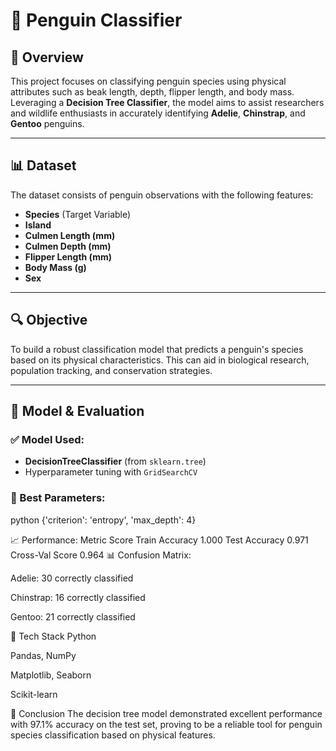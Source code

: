 # 🐧 Penguin Classifier 

## 📌 Overview
This project focuses on classifying penguin species using physical attributes such as beak length, depth, flipper length, and body mass. Leveraging a **Decision Tree Classifier**, the model aims to assist researchers and wildlife enthusiasts in accurately identifying **Adelie**, **Chinstrap**, and **Gentoo** penguins.

---

## 📊 Dataset
The dataset consists of penguin observations with the following features:
- **Species** (Target Variable)
- **Island**
- **Culmen Length (mm)**
- **Culmen Depth (mm)**
- **Flipper Length (mm)**
- **Body Mass (g)**
- **Sex**

---

## 🔍 Objective
To build a robust classification model that predicts a penguin's species based on its physical characteristics. This can aid in biological research, population tracking, and conservation strategies.

---

## 🧠 Model & Evaluation

### ✅ Model Used:
- **DecisionTreeClassifier** (from `sklearn.tree`)
- Hyperparameter tuning with `GridSearchCV`

### 🔧 Best Parameters:
python
{'criterion': 'entropy', 'max_depth': 4}


📈 Performance:
Metric	Score
Train Accuracy	1.000
Test Accuracy	0.971
Cross-Val Score	0.964
📊 Confusion Matrix:

Adelie: 30 correctly classified

Chinstrap: 16 correctly classified

Gentoo: 21 correctly classified

🧰 Tech Stack
Python

Pandas, NumPy

Matplotlib, Seaborn

Scikit-learn

📌 Conclusion
The decision tree model demonstrated excellent performance with 97.1% accuracy on the test set, proving to be a reliable tool for penguin species classification based on physical features.
